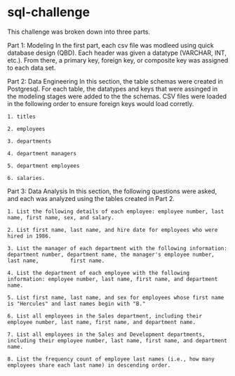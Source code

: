 # sql-challenge
This challenge was broken down into three parts.

Part 1: Modeling
In the first part, each csv file was modleed using quick database design (QBD). Each header was given a datatype (VARCHAR, INT, etc.). From there, a primary key, foreign key, or composite key was assigned to each data set.

Part 2: Data Engineering 
In this section, the table schemas were created in Postgresql. For each table, the datatypes and keys that were assinged in the modeling stages were added to the the schemas. CSV files were loaded in the following order to ensure foreign keys would load corretly. 

    1. titles
    
    2. employees
    
    3. departments
    
    4. department managers
    
    5. department employees
    
    6. salaries.

Part 3: Data Analysis
In this section, the following questions were asked, and each was analyzed using the tables created in Part 2.

    1. List the following details of each employee: employee number, last name, first name, sex, and salary.
    
    2. List first name, last name, and hire date for employees who were hired in 1986.
    
    3. List the manager of each department with the following information: department number, department name, the manager's employee number, last name,          first name.
    
    4. List the department of each employee with the following information: employee number, last name, first name, and department name.
    
    5. List first name, last name, and sex for employees whose first name is "Hercules" and last names begin with "B."
    
    6. List all employees in the Sales department, including their employee number, last name, first name, and department name.
    
    7. List all employees in the Sales and Development departments, including their employee number, last name, first name, and department name.
    
    8. List the frequency count of employee last names (i.e., how many employees share each last name) in descending order.
  
  
